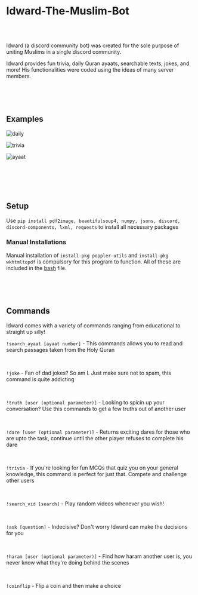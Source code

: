 # Idward-The-Muslim-Bot

<br>
<br>

Idward (a discord community bot) was created for the sole purpose of uniting Muslims in a single discord community.

Idward provides fun trivia, daily Quran ayaats, searchable texts, jokes, and more! His functionalities were coded using the ideas of many server members.

<br>
<br>
<br>


## Examples

![daily](https://user-images.githubusercontent.com/85767913/152047739-3c8971ea-bacd-45c5-9666-119aef96d5cc.gif)

![trivia](https://user-images.githubusercontent.com/85767913/152039314-81ef669d-1f19-421f-ba63-3256fb2e6327.gif)

![ayaat](https://user-images.githubusercontent.com/85767913/152040946-b3373d9c-69e6-4e5b-a083-388d4bc701e9.gif)


<br>
<br>
<br>
<br>


## Setup

Use `pip install pdf2image, beautifulsoup4, numpy, jsons, discord, discord-components, lxml, requests` to install all necessary packages

### Manual Installations

Manual installation of `install-pkg poppler-utils` and `install-pkg wkhtmltopdf` is compulsory for this program to function. All of these are included in the [bash](https://github.com/IbrahimEllahi/Idward-the-Muslim-Bot/blob/main/install.bash) file.



<br>
<br>
<br>

## Commands

Idward comes with a variety of commands ranging from educational to straight up silly!

`!search_ayaat [ayaat number]` - This commands allows you to read and search passages taken from the Holy Quran

<br>

`!joke` - Fan of dad jokes? So am I. Just make sure not to spam, this command is quite addicting

<br>

`!truth [user (optional parameter)]` - Looking to spicin up your conversation? Use this commands to get a few truths out of another user

<br>

`!dare [user (optional parameter)]` - Returns exciting dares for those who are upto the task, continue until the other player refuses to complete his dare

<br>

`!trivia` - If you're looking for fun MCQs that quiz you on your general knowledge, this command is perfect for just that. Compete and challenge other users

<br>

`!search_vid [search]` - Play random videos whenever you wish!

<br>

`!ask [question]` - Indecisive? Don't worry Idward can make the decisions for you

<br>

`!haram [user (optional parameter)]` - Find how haram another user is, you never know what they're doing behind the scenes

<br>

`!coinflip` - Flip a coin and then make a choice


